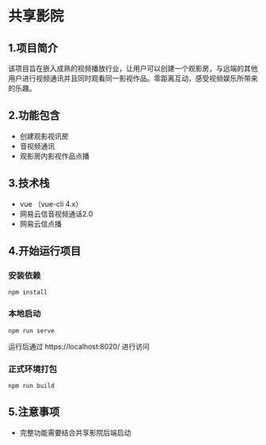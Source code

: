 # 共享影院

## 1.项目简介
该项目旨在嵌入成熟的视频播放行业，让用户可以创建一个观影房，与远端的其他用户进行视频通讯并且同时观看同一影视作品。零距离互动，感受视频娱乐所带来的乐趣。


## 2.功能包含

- 创建观影视讯房
- 音视频通讯
- 观影房内影视作品点播

## 3.技术栈

- vue （vue-cli 4.x）
- 网易云信音视频通话2.0
- 网易云信点播

## 4.开始运行项目

### 安装依赖

```
npm install
```

### 本地启动

```
npm run serve
```

运行后通过 https://localhost:8020/ 进行访问

### 正式环境打包

```
npm run build
```

## 5.注意事项

- 完整功能需要结合共享影院后端启动
